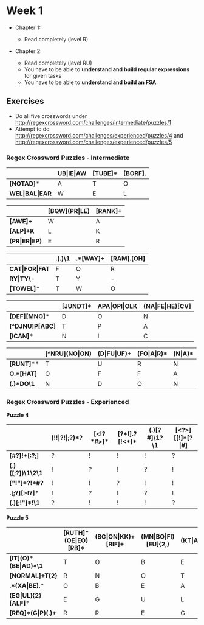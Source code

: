 # Week 1 

* Chapter 1:
	* Read completely (level R)

* Chapter 2:
	* Read completely (level RU)
	* You have to be able to **understand and build regular expressions** for given tasks
	* You have to be able to **understand and build an FSA**




## Exercises

* Do all five crosswords under http://regexcrossword.com/challenges/intermediate/puzzles/1
* Attempt to do http://regexcrossword.com/challenges/experienced/puzzles/4 and http://regexcrossword.com/challenges/experienced/puzzles/5



### Regex Crossword Puzzles - Intermediate

| | UB\|IE\|AW | [TUBE]* | [BORF]. |
| ------------- | ------------- | ------------- | ------------- |
| **[NOTAD]*** | A | T | O |
| **WEL\|BAL\|EAR** | W  | E | L |


| | \[BQW\](PR\|LE) | [RANK]+ |
| ------------- | ------------- | ------------- |
| **[AWE]+** | W | A |
| **[ALP]+K** | L | K |
| **(PR\|ER\|EP)** | E | R |

| | .(.)\1 | .*[WAY]+ | [RAM].[OH] |
| ------------- | ------------- | ------------- | ------------- |
| **CAT\|FOR\|FAT** | F | O | R |
| **RY\|TY\\-** | T | Y | - |
| **[TOWEL]*** | T | W | O |


| | [JUNDT]* | APA\|OPI\|OLK | (NA\|FE\|HE)[CV] |
| ------------- | ------------- | ------------- | ------------- |
| **[DEF][MNO]*** | D | O | N |
| **[^DJNU]P[ABC]** | T | P | A |
| **[ICAN]*** | N | I | C |


| | \[^NRU\](NO\|ON) | (D\|FU\|UF)+ | (FO\|A\|R)* | (N\|A)* |
| ------------- | ------------- | ------------- | ------------- | ------------- |
| **[RUNT]**** | T | U | R | N |
| **O.*[HAT]** | O | F | F | A |
| __(.)*DO\1__ | N | D | O | N |

### Regex Crossword Puzzles - Experienced

**Puzzle 4**

| | (!!\|\?!\|;\?)\*\? | [<!?\*#>]* | [?\*!].\?[!<\*]\* | (.)[?#]\1\?\1 | [<?>][\[!]\*[?\|#] |
| ------------- | ------------- | ------------- | ------------- | ------------- | ------------- |
| **[#?]!\*[:?;]** | ? | ! | ! | ! | ? |
| **(.)([;?])\1\2\1** | ! | ? | ! | ? | ! |
| **["!"]\*\?!\*#?** | ! | ! | ? | ! | ! |
| **.[;?][>!?]*** | ! | ? | ! | ? | ! |
| **(.)[;!"]\*!\1** | ? | ! | ! | ! | ? |


**Puzzle 5**

| | [RUTH]\*(OE\|EO)[RB]\* | (BG\|ON\|KK)+[RIF]+ | (MN\|BO\|FI)[EU]{2,} | (KT\|AL\|ET)+G | \[OH](PR\|AX\|TR)+ |
| ------------- | ------------- | ------------- | ------------- | ------------- | ------------- |
| **\[IT](O)\*(BE\|AD)\*\1** | T | O | B | E | O |
| **[NORMAL]+T{2}** | R | N | O | T | T |
| **.\*(XA\|BE).*** | O | B | E | A | R |
| **(EG\|UL){2}[ALF]*** | E | G | U | L | A |
| **[REQ]*(G\|P)(.)+** | R | R | E | G | X |
